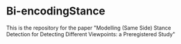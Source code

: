 # Bi-encodingStance

This is the repository for the paper "Modelling (Same Side) Stance Detection for Detecting Different Viewpoints:
a Preregistered Study"
